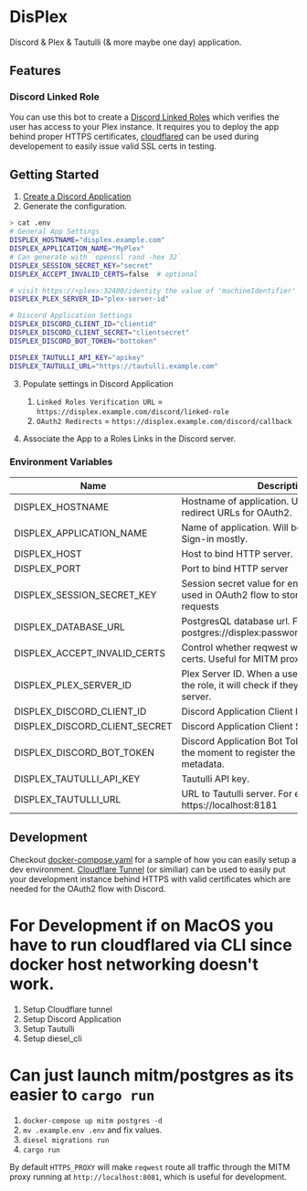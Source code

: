# DisPlex

Discord & Plex & Tautulli (& more maybe one day) application.

## Features

### Discord Linked Role

You can use this bot to create a [Discord Linked Roles](https://support.discord.com/hc/en-us/articles/8063233404823-Connections-Linked-Roles-Community-Members) which verifies the user has access to your Plex instance.
It requires you to deploy the app behind proper HTTPS certificates, [cloudflared](https://github.com/cloudflare/cloudflared) can be used during developement to easily issue valid SSL certs in testing.

## Getting Started

1. [Create a Discord Application](https://discord.com/developers/applications)
1. Generate the configuration.
```bash
> cat .env
# General App Settings
DISPLEX_HOSTNAME="displex.example.com"
DISPLEX_APPLICATION_NAME="MyPlex"
# Can generate with `openssl rand -hex 32`
DISPLEX_SESSION_SECRET_KEY="secret"
DISPLEX_ACCEPT_INVALID_CERTS=false  # optional

# visit https://<plex>:32400/identity the value of 'machineIdentifier'
DISPLEX_PLEX_SERVER_ID="plex-server-id"

# Discord Application Settings
DISPLEX_DISCORD_CLIENT_ID="clientid"
DISPLEX_DISCORD_CLIENT_SECRET="clientsecret"
DISPLEX_DISCORD_BOT_TOKEN="bottoken"

DISPLEX_TAUTULLI_API_KEY="apikey"
DISPLEX_TAUTULLI_URL="https://tautulli.example.com"
```
3. Populate settings in Discord Application
   1. `Linked Roles Verification URL` = `https://displex.example.com/discord/linked-role`
   1. `OAuth2 Redirects` = `https://displex.example.com/discord/callback`

4. Associate the App to a Roles Links in the Discord server.

### Environment Variables

| Name                          | Description                                                                                             | Required | Default   |
|-------------------------------|---------------------------------------------------------------------------------------------------------|----------|-----------|
| DISPLEX_HOSTNAME              | Hostname of application. Used to generate the redirect URLs for OAuth2.                                 | yes      |           |
| DISPLEX_APPLICATION_NAME      | Name of application. Will be displayed on Plex Sign-in mostly.                                          | yes      |           |
| DISPLEX_HOST                  | Host to bind HTTP server.                                                                               | no       | 127.0.0.1 |
| DISPLEX_PORT                  | Port to bind HTTP server                                                                                | no       | 8080      |
| DISPLEX_SESSION_SECRET_KEY    | Session secret value for encryption. Mostly used in OAuth2 flow to store state between requests         | yes      |           |
| DISPLEX_DATABASE_URL          | PostgresQL database url. For example postgres://displex:password@localhost/displex                      | yes      |           |
| DISPLEX_ACCEPT_INVALID_CERTS  | Control whether reqwest will validate SSL certs. Useful for MITM proxy development.                     | no       | false     |
| DISPLEX_PLEX_SERVER_ID        | Plex Server ID. When a user attempts to link the role, it will check if they have access to the server. | yes      |           |
| DISPLEX_DISCORD_CLIENT_ID     | Discord Application Client ID.                                                                          | yes      |           |
| DISPLEX_DISCORD_CLIENT_SECRET | Discord Application Client Secret.                                                                      | yes      |           |
| DISPLEX_DISCORD_BOT_TOKEN     | Discord Application Bot Token. Only used at the moment to register the application metadata.            | yes      |           |
| DISPLEX_TAUTULLI_API_KEY      | Tautulli API key.                                                                                       | yes      |           |
| DISPLEX_TAUTULLI_URL          | URL to Tautulli server. For example https://localhost:8181                                              | yes      |           |

## Development

Checkout [docker-compose.yaml](./docker-compose.yaml) for a sample of how you can easily setup a dev environment. [Cloudflare Tunnel](https://developers.cloudflare.com/cloudflare-one/connections/connect-apps/install-and-setup/tunnel-guide/) (or similiar) can be used to easily put your development instance behind HTTPS with valid certificates which are needed for the OAuth2 flow with Discord.

# For Development if on MacOS you have to run cloudflared via CLI since docker host networking doesn't work.
1. Setup Cloudflare tunnel
1. Setup Discord Application
1. Setup Tautulli
1. Setup diesel_cli
# Can just launch mitm/postgres as its easier to `cargo run`
1. `docker-compose up mitm postgres -d`
1. `mv .example.env .env` and fix values.
1. `diesel migrations run`
1. `cargo run`

By default `HTTPS_PROXY` will make `reqwest` route all traffic through the MITM proxy running at `http://localhost:8081`, which is useful for development.
